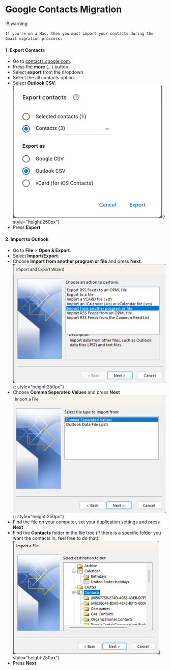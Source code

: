 # Google Contacts Migration
!!! warning

    If you're on a Mac, then you must import your contacts during the Gmail migration proccess.

#### 1. Export Contacts
- Go to [contacts.google.com](contacts.google.com).
- Press the **more** (...) button.
- Select **export** from the dropdown.
- Select the all contacts option.
- Select **Outlook CSV**.
![Alt text](../assets/screenshots/google-contacts-1.png){: style="height:250px"}
- Press **Export**

#### 2. Import to Outlook
- Go to **File** > **Open & Export**.
- Select **Import/Export**.
- Choose **Import from another program or file** and press **Next**.
![Alt text](../assets/screenshots/google-contacts-2.png){: style="height:250px"}
- Choose **Comma Seperated Values** and press **Next**
![Alt text](../assets/screenshots/google-contacts-3.png){: style="height:250px"}
- Find the file on your computer, set your duplication settings and press **Next**
- Find the **Contacts** folder in the file tree (if there is a specific folder you want the contacts in, feel free to do that).
![Alt text](../assets/screenshots/google-contacts-4.png){: style="height:250px"}
- Press **Next**